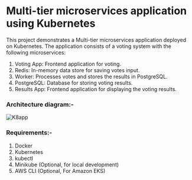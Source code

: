 # Multi-tier microservices application using Kubernetes

This project demonstrates a Multi-tier microservices application deployed on Kubernetes. The application consists of a voting system with the following microservices:

1. Voting App: Frontend application for voting.
2. Redis: In-memory data store for saving votes input.
3. Worker: Processes votes and stores the results in PostgreSQL.
4. PostgreSQL: Database for storing voting results.
5. Results App: Frontend application for displaying the voting results.

### Architecture diagram:-

![K8app](https://github.com/user-attachments/assets/2df67b10-bd0f-4340-977b-07977b1d6a70)

### Requirements:-
1. Docker
2. Kubernetes
3. kubectl
4. Minikube (Optional, for local development)
5. AWS CLI (Optional, For Amazon EKS)

